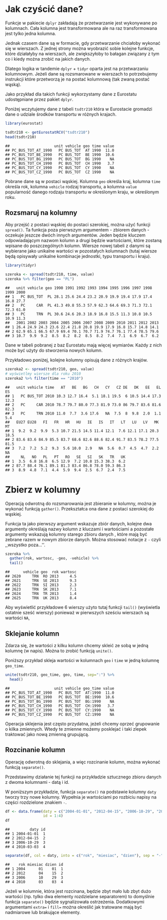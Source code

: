 # Jak czyścić dane?

Funkcje w pakiecie `dplyr` zakładają że przetwarzanie jest wykonywane po kolumnach. Cała kolumna jest transformowana ale na raz transformowana jest tylko jedna kolumna.

Jednak czasem dane są w formacie, gdy przetwarzanie chciałoby wykonać się w wierszach. Z jednej strony można wyobrazić sobie kolejne funkcje, które działałyby na wierszach, ale zwiększyłoby to bałagan związany z tym co i kiedy można zrobić na jakich danych.

Dlatego logika w tandemie `dplyr` + `tidyr` oparta jest na przetwarzaniu kolumnowym. Jeżeli dane są rozsmarowane w wierszach to potrzebujemy instrukcji które przetworzą je na postać kolumnową (tak zwaną postać wąską).

Jako przykład dla takich funkcji wykorzystamy dane z Eurostatu udostępniane przez pakiet `dplyr`.

Poniżej wczytujemy dane z tabeli `tsdtr210` która w Eurostacie gromadzi dane o udziale środków transportu w różnych krajach.


```r
library(eurostat)

tsdtr210 <- getEurostatRCV("tsdtr210")
head(tsdtr210)
```

```
##                    unit vehicle geo time value
## PC_BUS_TOT_AT_1990   PC BUS_TOT  AT 1990  11.0
## PC_BUS_TOT_BE_1990   PC BUS_TOT  BE 1990  10.6
## PC_BUS_TOT_BG_1990   PC BUS_TOT  BG 1990    NA
## PC_BUS_TOT_CH_1990   PC BUS_TOT  CH 1990   3.7
## PC_BUS_TOT_CY_1990   PC BUS_TOT  CY 1990    NA
## PC_BUS_TOT_CZ_1990   PC BUS_TOT  CZ 1990    NA
```

Pobrane dane są w postaci wąskiej. Kolumna `geo` określa kraj, kolumna `time` określa rok, kolumna `vehicle` rodzaj transportu, a kolumna `value` popularność danego rodzaju transportu w określonym kraju, w określonym roku.

## Rozsmaruj na kolumny

Aby przejść z postaci wąskiej do postaci szerokiej, można użyć funkcji `spread()`.
Ta funkcja poza pierwszym argumentem - zbiorem danych - oczekuje jeszcze dwóch innych argumentów. Jeden będzie kluczem odpowiadającym nazwom kolumn a drugi będzie wartościami, które zostaną wpisane do poszczególnych kolumn. Wiersze nowej tabeli z danymi są wybierane jako unikalne wartości w pozostałych kolumnach (tutaj wiersze będą opisywały unikalne kombinacje jednostki, typu transportu i kraju).


```r
library(tidyr)

szeroka <- spread(tsdtr210, time, value)
szeroka %>% filter(geo == "PL")
```

```
##   unit vehicle geo 1990 1991 1992 1993 1994 1995 1996 1997 1998 1999 2000
## 1   PC BUS_TOT  PL 28.1 25.6 24.4 23.2 20.9 19.9 19.4 17.9 17.4 16.8 27.7
## 2   PC     CAR  PL 41.3 49.8 55.3 57.9 62.3 64.6 69.3 71.3 72.1 72.3 61.0
## 3   PC     TRN  PL 30.6 24.6 20.3 18.9 16.8 15.5 11.3 10.8 10.5 10.9 11.3
##   2001 2002 2003 2004 2005 2006 2007 2008 2009 2010 2011 2012 2013
## 1 26.4 24.9 24.3 23.6 22.4 21.8 20.8 19.9 17.9 16.8 15.7 14.8 14.1
## 2 62.9 65.1 66.5 67.9 69.4 70.1 70.7 71.9 74.7 76.1 77.4 78.5 79.6
## 3 10.7  9.9  9.2  8.5  8.2  8.2  8.5  8.2  7.4  7.1  6.9  6.7  6.2
```

Dane w tabeli pobranej z baz Eurostatu mają więcej wymiarów. Każdy z nich może być użyty do stworzenia nowych kolumn.

Przykładowo poniżej, kolejne kolumny opisują dane z różnych krajów.


```r
szeroka2 <- spread(tsdtr210, geo, value)
# wyświetlmy wiersze dla roku 2010
szeroka2 %>% filter(time == "2010")
```

```
##   unit vehicle time   AT   BE   BG   CH   CY   CZ DE   DK   EE   EL   ES
## 1   PC BUS_TOT 2010 10.3 12.7 16.4  5.1 18.1 19.5  6 10.5 14.4 17.3 12.3
## 2   PC     CAR 2010 78.7 79.7 80.0 77.3 81.9 73.0 86 79.7 83.6 81.6 82.3
## 3   PC     TRN 2010 11.0  7.7  3.6 17.6   NA  7.5  8  9.8  2.0  1.1  5.4
##   EU27 EU28   FI   FR   HR   HU   IE   IS   IT   LT   LU   LV   MK   MT
## 1  9.2  9.2  9.9  5.3 10.7 21.5 14.5 11.4 12.1  7.6 12.1 17.1 20.3 18.5
## 2 83.6 83.6 84.9 85.5 83.7 68.6 82.6 88.6 82.4 91.7 83.5 78.2 77.5 81.5
## 3  7.2  7.2  5.2  9.3  5.6 10.0  2.9   NA  5.6  0.7  4.5  4.7  2.2   NA
##     NL   NO   PL   PT   RO   SE   SI   SK   TR   UK
## 1  3.5  6.8 16.8  6.5 12.9  7.2 10.8 15.3 38.3  6.2
## 2 87.7 88.4 76.1 89.1 81.3 83.4 86.8 78.0 59.3 86.3
## 3  8.9  4.8  7.1  4.4  5.9  9.4  2.5  6.7  2.4  7.5
```

# Zbierz w kolumny

Operacją odwrotną do rozsmarowania jest zbieranie w kolumny, można je wykonać funkcją `gather()`. Przekształca ona dane z postaci szerokiej do wąskiej.

Funkcja ta jako pierwszy argument wskazuje zbiór danych, kolejne dwa argumenty określają nazwy kolumn z kluczami i wartościami a pozostałe argumenty wskazują kolumny starego zbioru danych , które mają być zebrane razem w nowym zbiorze danych. Można stosować notacje z `-` czyli ,,wszystko poza...''.


```r
szeroka %>% 
  gather(rok, wartosc, -geo, -vehicle) %>%
  tail()
```

```
##      vehicle geo  rok wartosc
## 2620     TRN  RO 2013     4.5
## 2621     TRN  SE 2013     9.3
## 2622     TRN  SI 2013     2.3
## 2623     TRN  SK 2013     7.1
## 2624     TRN  TR 2013     1.4
## 2625     TRN  UK 2013     8.4
```

Aby wyświetlić przykładowe 6 wierszy użyto tutaj funkcji `tail()` (wyświetla ostatnie sześć wierszy) ponieważ w pierwszych sześciu wierszach są wartości `NA`,

## Sklejanie kolumn

Zdarza się, że wartości z kilku kolumn chcemy skleić ze sobą w jedną kolumnę (w napis).
Można to zrobić funkcją `unite()`.

Poniższy przykład skleja wartości w kolumnach `geo` i `time` w jedną kolumnę `geo_time`.


```r
unite(tsdtr210, geo_time, geo, time, sep=":") %>%
  head()
```

```
##                    unit vehicle geo_time value
## PC_BUS_TOT_AT_1990   PC BUS_TOT  AT:1990  11.0
## PC_BUS_TOT_BE_1990   PC BUS_TOT  BE:1990  10.6
## PC_BUS_TOT_BG_1990   PC BUS_TOT  BG:1990    NA
## PC_BUS_TOT_CH_1990   PC BUS_TOT  CH:1990   3.7
## PC_BUS_TOT_CY_1990   PC BUS_TOT  CY:1990    NA
## PC_BUS_TOT_CZ_1990   PC BUS_TOT  CZ:1990    NA
```

Operacja sklejenia jest często przydatna, jeżeli chcemy oprzeć grupowanie o kilka zmiennych. Wtedy te zmienne możemy posklejać i taki zlepek traktować jako nową zmienną grupującą.

## Rozcinanie kolumn

Operację odwrotną do sklejania, a więc rozcinanie kolumn, można wykonać funkcją `separate()`.

Przedstawimy działanie tej funkcji na przykładzie sztucznego zbioru danych z dwoma kolumnami - datą i id.

W poniższym przykładzie, funkcja `separate()` na podstawie kolumny `daty` tworzy trzy nowe kolumny. Wypełnia je wartościami po rozbiciu napisy na części rozdzielone znakiem `-`.


```r
df <- data.frame(daty = c("2004-01-01", "2012-04-15", "2006-10-29", "2010-03-03"),
                 id = 1:4)
df
```

```
##         daty id
## 1 2004-01-01  1
## 2 2012-04-15  2
## 3 2006-10-29  3
## 4 2010-03-03  4
```

```r
separate(df, col = daty, into = c("rok", "miesiac", "dzien"), sep = "-")
```

```
##    rok miesiac dzien id
## 1 2004      01    01  1
## 2 2012      04    15  2
## 3 2006      10    29  3
## 4 2010      03    03  4
```

Jeżeli w kolumnie, która jest rozcinana, będzie zbyt mało lub zbyt dużo wartości (np. tylko dwa elementy rozdzielane separatorem) to domyślnie funkcja `separate()` będzie sygnalizowała ostrzeżenia.
Dodatkowymi argumentami `extra=` i `fill=` można określić jak tratowane mają być nadmiarowe lub brakujące elementy.

